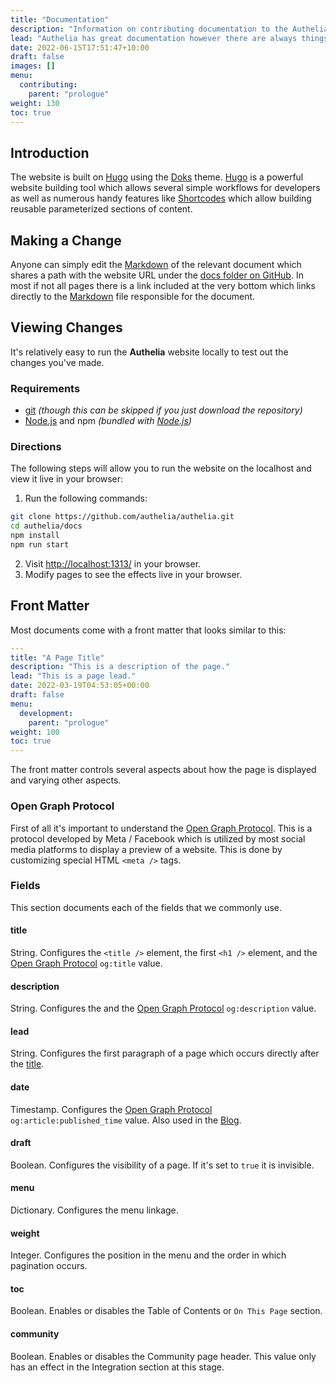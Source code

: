 ```yaml
---
title: "Documentation"
description: "Information on contributing documentation to the Authelia project."
lead: "Authelia has great documentation however there are always things that can be added. This section describes the contribution process for the documentation even though it's incredibly easy."
date: 2022-06-15T17:51:47+10:00
draft: false
images: []
menu:
  contributing:
    parent: "prologue"
weight: 130
toc: true
---
```


## Introduction

The website is built on [Hugo] using the [Doks] theme. [Hugo] is a powerful website building tool which allows several
simple workflows for developers as well as numerous handy features like [Shortcodes] which allow building reusable
parameterized sections of content.

## Making a Change

Anyone can simply edit the [Markdown] of the relevant document which shares a path with the website URL under the
[docs folder on GitHub]. In most if not all pages there is a link included at the very bottom which links directly to
the [Markdown] file responsible for the document.

## Viewing Changes

It's relatively easy to run the __Authelia__ website locally to test out the changes you've made.

### Requirements

* [git] *(though this can be skipped if you just download the repository)*
* [Node.js] and npm *(bundled with [Node.js])*

### Directions

The following steps will allow you to run the website on the localhost and view it live in your browser:

1. Run the following commands:

  ```bash
  git clone https://github.com/authelia/authelia.git
  cd authelia/docs
  npm install
  npm run start
  ```

2. Visit [http://localhost:1313/](http://localhost:1313/) in your browser.
3. Modify pages to see the effects live in your browser.

## Front Matter

Most documents come with a front matter that looks similar to this:

```yaml
---
title: "A Page Title"
description: "This is a description of the page."
lead: "This is a page lead."
date: 2022-03-19T04:53:05+00:00
draft: false
menu:
  development:
    parent: "prologue"
weight: 100
toc: true
---
```

The front matter controls several aspects about how the page is displayed and varying other aspects.

### Open Graph Protocol

First of all it's important to understand the [Open Graph Protocol]. This is a protocol developed by Meta / Facebook
which is utilized by most social media platforms to display a preview of a website. This is done by customizing special
HTML `<meta />` tags.

### Fields

This section documents each of the fields that we commonly use.

#### title

String. Configures the `<title />` element, the first `<h1 />` element, and the [Open Graph Protocol] `og:title` value.

#### description

String. Configures the and the [Open Graph Protocol] `og:description` value.

#### lead

String. Configures the first paragraph of a page which occurs directly after the [title](#title).

#### date

Timestamp. Configures the [Open Graph Protocol] `og:article:published_time` value. Also used in the [Blog](../../blog).

#### draft

Boolean. Configures the visibility of a page. If it's set to `true` it is invisible.

#### menu

Dictionary. Configures the menu linkage.

#### weight

Integer. Configures the position in the menu and the order in which pagination occurs.

#### toc

Boolean. Enables or disables the Table of Contents or `On This Page` section.

#### community

Boolean. Enables or disables the Community page header. This value only has an effect in the Integration section at this
stage.

[docs folder on GitHub]: https://github.com/authelia/authelia/tree/master/docs
[Hugo]: https://gohugo.io/
[Shortcodes]: https://gohugo.io/content-management/shortcodes/
[Doks]: https://getdoks.org/
[Markdown]: https://www.markdownguide.org/
[git]: https://git-scm.com/
[Node.js]: https://nodejs.org/en/
[Open Graph Protocol]: https://ogp.me/
